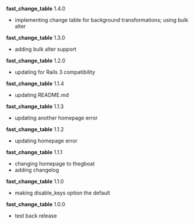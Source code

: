 __fast\_change\_table__ 1.4.0

* implementing change table for background transformations; using bulk alter


__fast\_change\_table__ 1.3.0

* adding bulk alter support


__fast\_change\_table__ 1.2.0

* updating for Rails 3 compatibility


__fast\_change\_table__ 1.1.4

* updating README.md


__fast\_change\_table__ 1.1.3

* updating another homepage error


__fast\_change\_table__ 1.1.2

* updating homepage error


__fast\_change\_table__ 1.1.1

* changing homepage to thegboat
* adding changelog


__fast\_change\_table__ 1.1.0

* making disable\_keys option the default


__fast\_change\_table__ 1.0.0

*  test back release